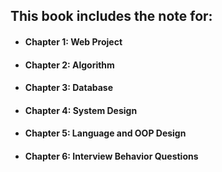 ## This book includes the note for:


* #### Chapter 1: Web Project
* #### Chapter 2: Algorithm
* #### Chapter 3: Database
* #### Chapter 4: System Design
* #### Chapter 5: Language and OOP Design 
* #### Chapter 6: Interview Behavior Questions 






